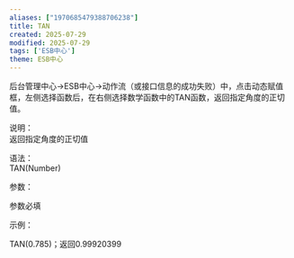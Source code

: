 ```yaml
---
aliases: ["1970685479388706238"]
title: TAN
created: 2025-07-29
modified: 2025-07-29
tags: ['ESB中心']
theme: ESB中心
---
```


后台管理中心->ESB中心->动作流（或接口信息的成功失败）中，点击动态赋值框，左侧选择函数后，在右侧选择数学函数中的TAN函数，返回指定角度的正切值。

说明：  
返回指定角度的正切值

语法：  
TAN(Number)  

参数：

参数必填

示例：

TAN(0.785)；返回0.99920399